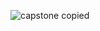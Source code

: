 ![capstone copied](https://github.com/user-attachments/assets/7c62836b-0898-4d28-93cf-06afac306b3d)
